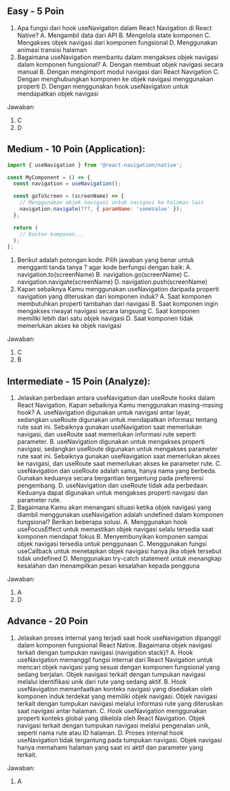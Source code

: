 ## Easy - 5 Poin

1. Apa fungsi dari hook useNavigation dalam React Navigation di React Native?
   A. Mengambil data dari API
   B. Mengelola state komponen
   C. Mengakses objek navigasi dari komponen fungsional
   D. Menggunakan animasi transisi halaman
2. Bagaimana useNavigation membantu dalam mengakses objek navigasi dalam komponen fungsional?
   A. Dengan membuat objek navigasi secara manual
   B. Dengan mengimport modul navigasi dari React Navigation
   C. Dengan menghubungkan komponen ke objek navigasi menggunakan properti
   D. Dengan menggunakan hook useNavigation untuk mendapatkan objek navigasi

Jawaban:

1. C
2. D

## Medium - 10 Poin (Application):

```jsx
import { useNavigation } from '@react-navigation/native';

const MyComponent = () => {
  const navigation = useNavigation();

  const goToScreen = (screenName) => {
    // Menggunakan objek navigasi untuk navigasi ke halaman lain
    navigation.navigate(???, { paramName: 'someValue' });
  };

  return (
    // Konten komponen...
  );
};

```

1. Berikut adalah potongan kode. Pilih jawaban yang benar untuk mengganti tanda tanya ? agar kode berfungsi dengan baik:
   A. navigation.to(screenName)
   B. navigation.go(screenName)
   C. navigation.navigate(screenName)
   D. navigation.push(screenName)
2. Kapan sebaiknya Kamu menggunakan useNavigation daripada properti navigation yang diteruskan dari komponen induk?
   A. Saat komponen membutuhkan properti tambahan dari navigasi
   B. Saat komponen ingin mengakses riwayat navigasi secara langsung
   C. Saat komponen memiliki lebih dari satu objek navigasi
   D. Saat komponen tidak memerlukan akses ke objek navigasi

Jawaban:

1. C
2. B

## Intermediate - 15 Poin (Analyze):

1. Jelaskan perbedaan antara useNavigation dan useRoute hooks dalam React Navigation. Kapan sebaiknya Kamu menggunakan masing-masing hook?
   A. useNavigation digunakan untuk navigasi antar layar, sedangkan useRoute digunakan untuk mendapatkan informasi tentang rute saat ini. Sebaiknya gunakan useNavigation saat memerlukan navigasi, dan useRoute saat memerlukan informasi rute seperti parameter.
   B. useNavigation digunakan untuk mengakses properti navigasi, sedangkan useRoute digunakan untuk mengakses parameter rute saat ini. Sebaiknya gunakan useNavigation saat memerlukan akses ke navigasi, dan useRoute saat memerlukan akses ke parameter rute.
   C. useNavigation dan useRoute adalah sama, hanya nama yang berbeda. Gunakan keduanya secara bergantian tergantung pada preferensi pengembang.
   D. useNavigation dan useRoute tidak ada perbedaan. Keduanya dapat digunakan untuk mengakses properti navigasi dan parameter rute.
2. Bagaimana Kamu akan menangani situasi ketika objek navigasi yang diambil menggunakan useNavigation adalah undefined dalam komponen fungsional? Berikan beberapa solusi.
   A. Menggunakan hook useFocusEffect untuk memastikan objek navigasi selalu tersedia saat komponen mendapat fokus
   B. Menyembunyikan komponen sampai objek navigasi tersedia untuk penggunaan
   C. Menggunakan fungsi useCallback untuk menetapkan objek navigasi hanya jika objek tersebut tidak undefined
   D. Menggunakan try-catch statement untuk menangkap kesalahan dan menampilkan pesan kesalahan kepada pengguna

Jawaban:

1. A
2. D

## Advance - 20 Poin

1. Jelaskan proses internal yang terjadi saat hook useNavigation dipanggil dalam komponen fungsional React Native. Bagaimana objek navigasi terkait dengan tumpukan navigasi (navigation stack)?
   A. Hook useNavigation memanggil fungsi internal dari React Navigation untuk mencari objek navigasi yang sesuai dengan komponen fungsional yang sedang berjalan. Objek navigasi terkait dengan tumpukan navigasi melalui identifikasi unik dari rute yang sedang aktif.
   B. Hook useNavigation memanfaatkan konteks navigasi yang disediakan oleh komponen induk terdekat yang memiliki objek navigasi. Objek navigasi terkait dengan tumpukan navigasi melalui informasi rute yang diteruskan saat navigasi antar halaman.
   C. Hook useNavigation menggunakan properti konteks global yang dikelola oleh React Navigation. Objek navigasi terkait dengan tumpukan navigasi melalui pengenalan unik, seperti nama rute atau ID halaman.
   D. Proses internal hook useNavigation tidak tergantung pada tumpukan navigasi. Objek navigasi hanya memahami halaman yang saat ini aktif dan parameter yang terkait.

Jawaban:

1. A
